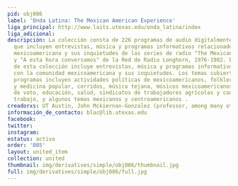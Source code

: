 ```yaml
---
pid: obj086
label: 'Onda Latina: The Mexican American Experience'
liga_principal: http://www.laits.utexas.edu/onda_latina/index
liga_adicional: 
descripción: La colección consta de 226 programas de audio digitalmente preservados
  que incluyen entrevistas, música y programas informativos relacionados con la comunidad
  mexicoamericana y sus inquietudes de las series de radio "The Mexican American Experience"
  y "A esta hora conversamos" de la Red de Radio Longhorn, 1976-1982. El contenido
  de esta colección incluye entrevistas, música y programas informativos relacionados
  con la comunidad mexicoamericana y sus inquietudes. Los temas cubiertos en estos
  programas incluyen actividades políticas de mexicoamericanos, folklore mexicoamericano
  y medicina popular, corridos, música tejana, músicos mexicoamericanos, derechos
  de voto, educación, salud, sindicatos de trabajadores agrícolas y condiciones de
  trabajo, y algunos temas mexicanos y centroamericanos .
creadorxs: UT Austin, John Mckiernan-Gonzalez (professor, among many others)
información_de_contacto: blac@lib.utexas.edu
facebook: 
twitter: 
instagram: 
estatus: activo
order: '085'
layout: united_item
collection: united
thumbnail: img/derivatives/simple/obj086/thumbnail.jpg
full: img/derivatives/simple/obj086/full.jpg
---
```

